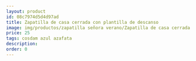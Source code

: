 ```yaml
---
layout: product
id: 08c7974d5d4d97ad
title: Zapatilla de casa cerrada con plantilla de descanso
image: img/productos/zapatilla señora verano/Zapatilla de casa cerrada con plantilla de descanso=25=cosdam azul azafata.webp
price: 25
tags: cosdam azul azafata
description: 
order: 0
---
```

